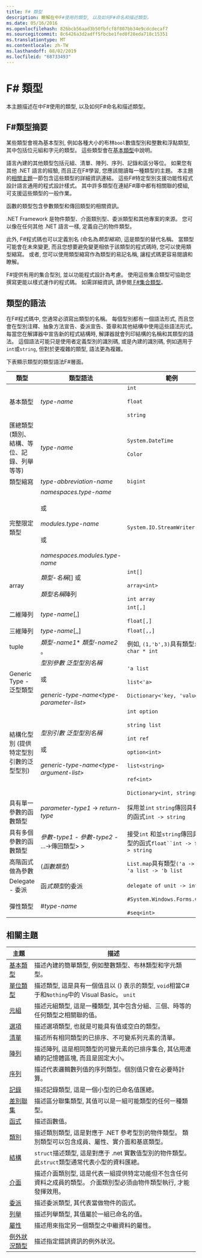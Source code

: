```yaml
---
title: F# 類型
description: 瞭解在中F#使用的類型, 以及如何F#命名和描述類型。
ms.date: 05/16/2016
ms.openlocfilehash: 826bcb56aad3b50fbfcf8f807bb34e9cdcdecaf7
ms.sourcegitcommit: 8c6426a3d2adff5fbcbe1fed0f28eda718c15351
ms.translationtype: MT
ms.contentlocale: zh-TW
ms.lasthandoff: 08/02/2019
ms.locfileid: "68733493"
---
```

# <a name="f-types"></a>F# 類型

本主題描述在中F#使用的類型, 以及如何F#命名和描述類型。

## <a name="summary-of-f-types"></a>F#類型摘要
某些類型會視為基本型別, 例如各種大小的布林`bool`數值型別和整數和浮點類型, 其中包括位元組和字元的類型。 這些類型會在[基本類型](primitive-types.md)中說明。

語言內建的其他類型包括元組、清單、陣列、序列、記錄和區分等位。 如果您有其他 .NET 語言的經驗, 而且正在F#學習, 您應該閱讀每一種類型的主題。 本主題的[相關主題](https://msdn.microsoft.com/library/#rel)一節包含這些類型的詳細資訊連結。 這些F#特定型別支援功能性程式設計語言通用的程式設計樣式。 其中許多類型在連結F#庫中都有相關聯的模組, 可支援這些類型的一般作業。

函數的類型包含參數類型和傳回類型的相關資訊。

.NET Framework 是物件類型、介面類別型、委派類型和其他專案的來源。 您可以像在任何其他 .NET 語言一樣, 定義自己的物件類型。

此外, F#程式碼也可以定義別名 (命名為*類型縮寫*), 這是類型的替代名稱。 當類型可能會在未來變更, 而且您想要避免變更相依于該類型的程式碼時, 您可以使用類型縮寫。 或者, 您可以使用類型縮寫作為類型的易記名稱, 讓程式碼更容易閱讀和瞭解。

F#提供有用的集合型別, 並以功能程式設計為考慮。 使用這些集合類型可協助您撰寫更能以樣式運作的程式碼。 如需詳細資訊, 請參閱[ F#集合類型](fsharp-collection-types.md)。

## <a name="syntax-for-types"></a>類型的語法
在F#程式碼中, 您通常必須寫出類型的名稱。 每個型別都有一個語法形式, 而且您會在型別注釋、抽象方法宣告、委派宣告、簽章和其他結構中使用這些語法形式。 每當您在解譯器中宣告新的程式結構時, 解譯器就會列印結構的名稱和其類型的語法。 這個語法可能只是使用者定義型別的識別碼, 或是內建的識別碼, 例如適用于`int`或`string`, 但對於更複雜的類型, 語法更為複雜。

下表顯示類型的類型語法F#層面。

|類型|類型語法|範例|
|----|-----------|--------|
|基本類型|*type-name*|`int`<br /><br />`float`<br /><br />`string`|
|匯總類型 (類別、結構、等位、記錄、列舉等等)|*type-name*|`System.DateTime`<br /><br />`Color`|
|類型縮寫|*type-abbreviation-name*|`bigint`|
|完整限定類型|*namespaces.type-name*<br /><br />或<br /><br />*modules.type-name*<br /><br />或<br /><br />*namespaces.modules.type-name*|`System.IO.StreamWriter`|
|array|*類型-名稱*[] 或<br /><br />*類型名稱*陣列|`int[]`<br /><br />`array<int>`<br /><br />`int array`|
|二維陣列|*type-name*[,]|`int[,]`<br /><br />`float[,]`|
|三維陣列|*type-name*[,,]|`float[,,]`|
|tuple|*類型-name1*&#42; *類型-name2* 。|例如, `(1,'b',3)`具有類型`int * char * int`|
|Generic Type - 泛型類型|*型別參數* *泛型型別名稱*<br /><br />或<br /><br />*generic-type-name*&lt;*type-parameter-list*&gt;|`'a list`<br /><br />`list<'a>`<br /><br />`Dictionary<'key, 'value>`|
|結構化型別 (提供特定型別引數的泛型型別)|*型別引數* *泛型型別名稱*<br /><br />或<br /><br />*generic-type-name*&lt;*type-argument-list*&gt;|`int option`<br /><br />`string list`<br /><br />`int ref`<br /><br />`option<int>`<br /><br />`list<string>`<br /><br />`ref<int>`<br /><br />`Dictionary<int, string>`|
|具有單一參數的函數類型|*parameter-type1* -&gt; *return-type*|採用並`int` `string`傳回具有類型的函式`int -> string`|
|具有多個參數的函數類型|*參數-type1*  - *參數-type2*  - ...-&gt;傳回類型&gt; &gt;|接受`int` 和並`string`傳回具有類型的函式`float``int -> float -> string`|
|高階函式做為參數|(*函數類型*)|`List.map`具有類型`('a -> 'b) -> 'a list -> 'b list`|
|Delegate - 委派|函*式類型*的委派|`delegate of unit -> int`|
|彈性類型|#*type-name*|`#System.Windows.Forms.Control`<br /><br />`#seq<int>`|

## <a name="related-topics"></a>相關主題

|主題|描述|
|-----|-----------|
|[基本類型](primitive-types.md)|描述內建的簡單類型, 例如整數類型、布林類型和字元類型。|
|[單位類型](unit-type.md)|描述類型, 這是具有一個值且以 () 表示的類型, `void`相當C#于和`Nothing`中的 Visual Basic。 `unit`|
|[元組](tuples.md)|描述元組類型, 這是一種類型, 其中包含分組、三個、時等的任何類型之相關聯的值。|
|[選項](options.md)|描述選項類型, 也就是可能具有值或空白的類型。|
|[清單](lists.md)|描述所有相同類型的已排序、不可變系列元素的清單。|
|[陣列](arrays.md)|描述陣列, 這是相同類型的可變元素的已排序集合, 其佔用連續的記憶體區塊, 而且是固定大小。|
|[序列](sequences.md)|描述代表邏輯數列值的序列類型。個別值只會在必要時計算。|
|[記錄](records.md)|描述記錄類型, 這是一個小型的已命名值匯總。|
|[差別聯集](discriminated-unions.md)|描述區分聯集類型, 其值可以是一組可能類型的任何一種類型。|
|[函式](./functions/index.md)|描述函數值。|
|[類別](classes.md)|描述類別類型, 這是對應于 .NET 參考型別的物件類型。 類別類型可以包含成員、屬性、實介面和基底類型。|
|[結構](structures.md)|`struct`描述類型, 這是對應于 .net 實數值型別的物件類型。 此`struct`類型通常代表小型的資料匯總。|
|[介面](interfaces.md)|描述介面類別型, 這是代表一組提供特定功能但不包含任何資料之成員的類型。 介面類別型必須由物件類型執行, 才能發揮效用。|
|[委派](delegates.md)|描述委派類型, 其代表當做物件的函式。|
|[列舉](enumerations.md)|描述列舉類型, 其值屬於一組已命名的值。|
|[屬性](attributes.md)|描述用來指定另一個類型之中繼資料的屬性。|
|[例外狀況類型](./exception-handling/exception-types.md)|描述指定錯誤資訊的例外狀況。|
